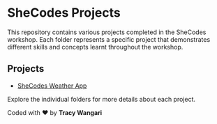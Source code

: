 # SheCodes Projects

This repository contains various projects completed in the SheCodes workshop. Each folder represents a specific project that demonstrates different skills and concepts learnt throughout the workshop.


## Projects 

- [SheCodes Weather App](https://shecodes-weather-app-tau.vercel.app/vercel.app/p)

Explore the individual folders for more details about each project.



Coded with ❤️ by **Tracy Wangari**



